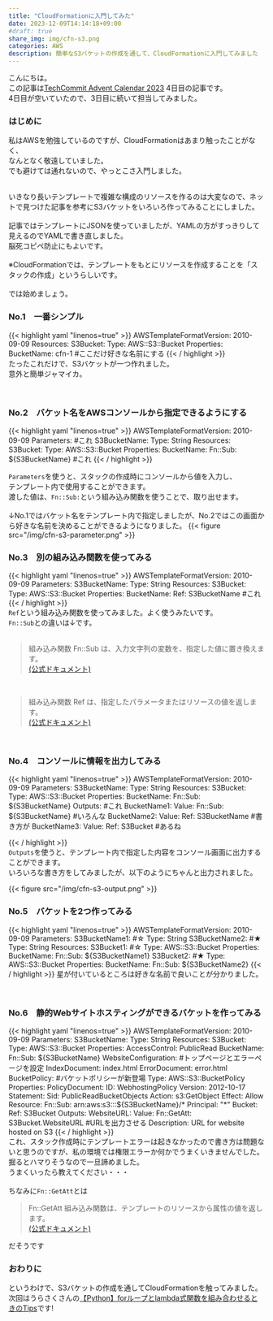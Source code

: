 ```yaml
---
title: "CloudFormationに入門してみた"
date: 2023-12-09T14:14:18+09:00
#draft: true
share_img: img/cfn-s3.png
categories: AWS
description: 簡単なS3バケットの作成を通して、CloudFormationに入門してみました
---
```


こんにちは。  
この記事は[TechCommit Advent Calendar 2023](https://adventar.org/calendars/8839) 4日目の記事です。  
4日目が空いていたので、3日目に続いて担当してみました。  

### はじめに
私はAWSを勉強しているのですが、CloudFormationはあまり触ったことがなく、  
なんとなく敬遠していました。  
でも避けては通れないので、やっとこさ入門しました。  
<br>

いきなり長いテンプレートで複雑な構成のリソースを作るのは大変なので、ネットで見つけた記事を参考にS3バケットをいろいろ作ってみることにしました。  
<br>
記事ではテンプレートにJSONを使っていましたが、YAMLの方がすっきりして見えるのでYAMLで書き直しました。  
脳死コピペ防止にもよいです。  
<br>
※CloudFormationでは、テンプレートをもとにリソースを作成することを「スタックの作成」というらしいです。  
<br>
では始めましょう。

### No.1　一番シンプル
{{< highlight yaml "linenos=true" >}}
AWSTemplateFormatVersion: 2010-09-09
Resources:
  S3Bucket:
    Type: AWS::S3::Bucket
    Properties:
      BucketName: cfn-1 #ここだけ好きな名前にする
{{< / highlight >}}
<br>
たったこれだけで、S3バケットが一つ作れました。  
意外と簡単ジャマイカ。

<br>

### No.2　バケット名をAWSコンソールから指定できるようにする
{{< highlight yaml "linenos=true" >}}
AWSTemplateFormatVersion: 2010-09-09
Parameters: #これ
  S3BucketName:
    Type: String
Resources:
  S3Bucket:
    Type: AWS::S3::Bucket
    Properties:
      BucketName:
        Fn::Sub: ${S3BucketName} #これ
{{< / highlight >}}
<br>

```Parameters```を使うと、スタックの作成時にコンソールから値を入力し、  
テンプレート内で使用することができます。  
渡した値は、```Fn::Sub:```という組み込み関数を使うことで、取り出せます。  
<br>
↓No.1ではバケット名をテンプレート内で指定しましたが、No.2ではこの画面から好きな名前を決めることができるようになりました。
{{< figure src="/img/cfn-s3-parameter.png" >}}
<br>

### No.3　別の組み込み関数を使ってみる　
{{< highlight yaml "linenos=true" >}}
AWSTemplateFormatVersion: 2010-09-09
Parameters:
  S3BucketName:
    Type: String
Resources:
  S3Bucket:
    Type: AWS::S3::Bucket
    Properties:
      BucketName:
        Ref: S3BucketName #これ
{{< / highlight >}}
<br>
```Ref```という組み込み関数を使ってみました。よく使うみたいです。  
```Fn::Sub```との違いは↓です。  
<br>

>組み込み関数 Fn::Sub は、入力文字列の変数を、指定した値に置き換えます。  
[(公式ドキュメント)](https://docs.aws.amazon.com/ja_jp/AWSCloudFormation/latest/UserGuide/intrinsic-function-reference-sub.html)  

<br>

>組み込み関数 Ref は、指定したパラメータまたはリソースの値を返します。  
[(公式ドキュメント)](https://docs.aws.amazon.com/ja_jp/AWSCloudFormation/latest/UserGuide/intrinsic-function-reference-ref.html)

<br>

### No.4　コンソールに情報を出力してみる
{{< highlight yaml "linenos=true" >}}
AWSTemplateFormatVersion: 2010-09-09
Parameters:
  S3BucketName:
    Type: String
Resources:
  S3Bucket:
    Type: AWS::S3::Bucket
    Properties:
      BucketName:
        Fn::Sub: ${S3BucketName}
Outputs: #これ
  BucketName1:
    Value:
      Fn::Sub: ${S3BucketName} #いろんな
  BucketName2:
    Value:
      Ref: S3BucketName #書き方が
  BucketName3:
    Value:
      Ref: S3Bucket #あるね

{{< / highlight >}}
<br>
```Outputs```を使うと、テンプレート内で指定した内容をコンソール画面に出力することができます。  
いろいろな書き方をしてみましたが、以下のようにちゃんと出力されました。

{{< figure src="/img/cfn-s3-output.png" >}}


### No.5　バケットを2つ作ってみる
{{< highlight yaml "linenos=true" >}}
AWSTemplateFormatVersion: 2010-09-09
Parameters:
  S3BucketName1: #☆
    Type: String
  S3BucketName2: #★
    Type: String
Resources:
  S3Bucket1: #☆
    Type: AWS::S3::Bucket
    Properties:
      BucketName:
        Fn::Sub: ${S3BucketName1}
  S3Bucket2: #★
    Type: AWS::S3::Bucket
    Properties:
      BucketName:
        Fn::Sub: ${S3BucketName2}
{{< / highlight >}}
星が付いているところは好きな名前で良いことが分かりました。

<br>

### No.6　静的Webサイトホスティングができるバケットを作ってみる
{{< highlight yaml "linenos=true" >}}
AWSTemplateFormatVersion: 2010-09-09
Parameters:
  S3BucketName:
    Type: String
Resources:
  S3Bucket:
    Type: AWS::S3::Bucket
    Properties:
      AccessControl: PublicRead
      BucketName:
        Fn::Sub: ${S3BucketName}
      WebsiteConfiguration: #トップページとエラーページを設定
        IndexDocument: index.html
        ErrorDocument: error.html
  BucketPolicy: #バケットポリシーが新登場
    Type: AWS::S3::BucketPolicy
    Properties:
      PolicyDocument:
        ID: WebhostingPolicy
        Version: 2012-10-17
        Statement:
          Sid: PublicReadBucketObjects
          Action: s3:GetObject
          Effect: Allow
          Resource:
            Fn::Sub: arn:aws:s3:::${S3BucketName}/*
          Principal: "*"
      Bucket:
        Ref: S3Bucket
Outputs:
  WebsiteURL:
    Value:
      Fn::GetAtt:
        S3Bucket.WebsiteURL #URLを出力させる
    Description: URL for website hosted on S3
{{< / highlight >}}
<br>
これ、スタック作成時にテンプレートエラーは起きなかったので書き方は問題ないと思うのですが、私の環境では権限エラーか何かでうまくいきませんでした。  
掘るとハマりそうなので一旦諦めました。  
うまくいったら教えてください・・・  
<br>
ちなみに```Fn::GetAtt```とは

>Fn::GetAtt 組み込み関数は、テンプレートのリソースから属性の値を返します。  
[(公式ドキュメント)](https://docs.aws.amazon.com/ja_jp/AWSCloudFormation/latest/UserGuide/intrinsic-function-reference-getatt.html)  

だそうです

### おわりに
というわけで、S3バケットの作成を通してCloudFormationを触ってみました。  
次回はうらさくさんの[【Python】forループとlambda式関数を組み合わせるときのTips](https://qiita.com/urasaku77/items/3d20e7baf1eecc1571d1)です!